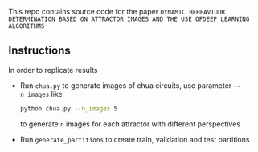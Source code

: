 This repo contains source code for the paper `DYNAMIC BEHEAVIOUR DETERMINATION BASED ON ATTRACTOR IMAGES AND THE USE OFDEEP LEARNING ALGORITHMS`



## Instructions

In order to replicate results

* Run `chua.py` to generate images of chua circuits, use parameter `--n_images` like

  ```bash
  python chua.py --n_images 5
  ```

  to generate `n` images for each attractor with different perspectives

* Run `generate_partitions` to create train, validation and test partitions

